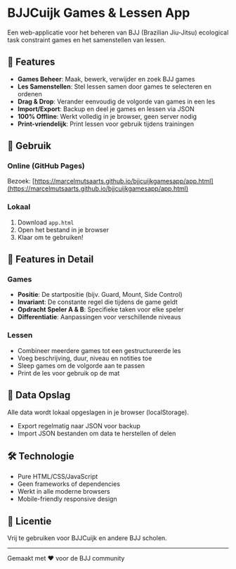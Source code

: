 # BJJCuijk Games & Lessen App

Een web-applicatie voor het beheren van BJJ (Brazilian Jiu-Jitsu) ecological task constraint games en het samenstellen van lessen.

## 🥋 Features

- **Games Beheer**: Maak, bewerk, verwijder en zoek BJJ games
- **Les Samenstellen**: Stel lessen samen door games te selecteren en ordenen
- **Drag & Drop**: Verander eenvoudig de volgorde van games in een les
- **Import/Export**: Backup en deel je games en lessen via JSON
- **100% Offline**: Werkt volledig in je browser, geen server nodig
- **Print-vriendelijk**: Print lessen voor gebruik tijdens trainingen

## 🚀 Gebruik

### Online (GitHub Pages)
Bezoek: [https://marcelmutsaarts.github.io/bjjcuijkgamesapp/app.html](https://marcelmutsaarts.github.io/bjjcuijkgamesapp/app.html)

### Lokaal
1. Download `app.html`
2. Open het bestand in je browser
3. Klaar om te gebruiken!

## 📱 Features in Detail

### Games
- **Positie**: De startpositie (bijv. Guard, Mount, Side Control)
- **Invariant**: De constante regel die tijdens de game geldt
- **Opdracht Speler A & B**: Specifieke taken voor elke speler
- **Differentiatie**: Aanpassingen voor verschillende niveaus

### Lessen
- Combineer meerdere games tot een gestructureerde les
- Voeg beschrijving, duur, niveau en notities toe
- Sleep games om de volgorde aan te passen
- Print de les voor gebruik op de mat

## 💾 Data Opslag

Alle data wordt lokaal opgeslagen in je browser (localStorage). 
- Export regelmatig naar JSON voor backup
- Import JSON bestanden om data te herstellen of delen

## 🛠️ Technologie

- Pure HTML/CSS/JavaScript
- Geen frameworks of dependencies
- Werkt in alle moderne browsers
- Mobile-friendly responsive design

## 📄 Licentie

Vrij te gebruiken voor BJJCuijk en andere BJJ scholen.

---

Gemaakt met ❤️ voor de BJJ community